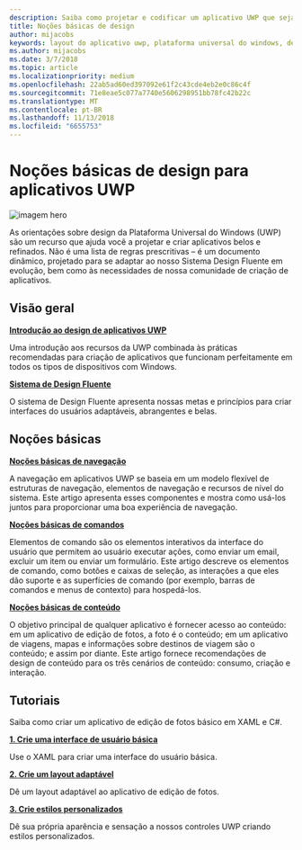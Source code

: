 ```yaml
---
description: Saiba como projetar e codificar um aplicativo UWP que seja fácil de navegar e tenha um visual espetacular em uma variedade de dispositivos e tamanhos de tela.
title: Noções básicas de design
author: mijacobs
keywords: layout do aplicativo uwp, plataforma universal do windows, design do aplicativo, interface
ms.author: mijacobs
ms.date: 3/7/2018
ms.topic: article
ms.localizationpriority: medium
ms.openlocfilehash: 22ab5ad60ed397092e61f2c43cde4eb2e0c86c4f
ms.sourcegitcommit: 71e8eae5c077a7740e5606298951bb78fc42b22c
ms.translationtype: MT
ms.contentlocale: pt-BR
ms.lasthandoff: 11/13/2018
ms.locfileid: "6655753"
---
```

# <a name="design-basics-for-uwp-apps"></a>Noções básicas de design para aplicativos UWP

![imagem hero](images/header-design-basics.svg)

As orientações sobre design da Plataforma Universal do Windows (UWP) são um recurso que ajuda você a projetar e criar aplicativos belos e refinados. Não é uma lista de regras prescritivas – é um documento dinâmico, projetado para se adaptar ao nosso Sistema Design Fluente em evolução, bem como às necessidades de nossa comunidade de criação de aplicativos. 

## <a name="overview"></a>Visão geral

[**Introdução ao design de aplicativos UWP**](design-and-ui-intro.md)

Uma introdução aos recursos da UWP combinada às práticas recomendadas para criação de aplicativos que funcionam perfeitamente em todos os tipos de dispositivos com Windows.

[**Sistema de Design Fluente**](../fluent-design-system/index.md)

O sistema de Design Fluente apresenta nossas metas e princípios para criar interfaces do usuários adaptáveis, abrangentes e belas.

## <a name="basics"></a>Noções básicas

[**Noções básicas de navegação**](navigation-basics.md)

A navegação em aplicativos UWP se baseia em um modelo flexível de estruturas de navegação, elementos de navegação e recursos de nível do sistema. Este artigo apresenta esses componentes e mostra como usá-los juntos para proporcionar uma boa experiência de navegação.

[**Noções básicas de comandos**](commanding-basics.md)

Elementos de comando são os elementos interativos da interface do usuário que permitem ao usuário executar ações, como enviar um email, excluir um item ou enviar um formulário. Este artigo descreve os elementos de comando, como botões e caixas de seleção, as interações a que eles dão suporte e as superfícies de comando (por exemplo, barras de comandos e menus de contexto) para hospedá-los.

[**Noções básicas de conteúdo**](content-basics.md)

O objetivo principal de qualquer aplicativo é fornecer acesso ao conteúdo: em um aplicativo de edição de fotos, a foto é o conteúdo; em um aplicativo de viagens, mapas e informações sobre destinos de viagem são o conteúdo; e assim por diante. Este artigo fornece recomendações de design de conteúdo para os três cenários de conteúdo: consumo, criação e interação.

## <a name="tutorials"></a>Tutoriais

Saiba como criar um aplicativo de edição de fotos básico em XAML e C#.
<!-- <img src="images/landing-page/photolab-50.png" style="{height: 339px}" alt=" " /> -->

[**1. Crie uma interface de usuário básica**](xaml-basics-ui.md)

Use o XAML para criar uma interface do usuário básica.

[**2. Crie um layout adaptável**](xaml-basics-adaptive-layout.md)

Dê um layout adaptável ao aplicativo de edição de fotos.

[**3. Crie estilos personalizados**](xaml-basics-style.md)

Dê sua própria aparência e sensação a nossos controles UWP criando estilos personalizados.